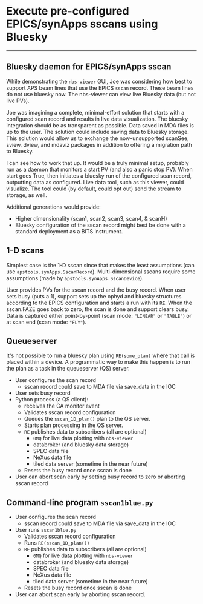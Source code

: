 # Execute pre-configured EPICS/synApps sscans using Bluesky

----

## Bluesky daemon for EPICS/synApps sscan

While demonstrating the `nbs-viewer` GUI, Joe was considering how best
to support APS beam lines that use the EPICS `sscan` record.  These beam
lines do not use bluesky now.  The nbs-viewer can view live Bluesky data (but not live PVs).

Joe was imagining a complete, minimal-effort solution that starts with a
configured scan record and results in live data visualization. The bluesky
integration should be as transparent as possible. Data saved in MDA files is up
to the user. The solution could include saving data to Bluesky storage.  This
solution would allow us to exchange the now-unsupported scanSee, sview, dview,
and mdaviz packages in addition to offering a migration path to Bluesky.

I can see how to work that up.  It would be a truly minimal setup, probably run
as a daemon that monitors a start PV (and also a panic stop PV).  When start
goes True, then initiates a bluesky run of the configured scan record,
outputting data as configured.  Live data tool, such as this viewer, could
visualize.  The tool could (by default, could opt out) send the stream to
storage, as well.

Additional generations would provide:

- Higher dimensionality (scan1, scan2, scan3, scan4, & scanH)
- Bluesky configuration of the sscan record might best be done with a standard
  deployment as a BITS instrument.

## 1-D scans

Simplest case is the 1-D sscan since that makes the least assumptions (can use
`apstools.synApps.SscanRecord`). Multi-dimensional sscans require some
assumptions (made by `apstools.synApps.SscanDevice`).

User provides PVs for the sscan record and the busy record.  When user sets
busy (puts a 1), support sets up the ophyd and bluesky structures according to
the EPICS configuration and starts a run with its `RE`.  When the sscan.FAZE
goes back to zero, the scan is done and support clears busy.  Data is captured
either point-by-point (scan mode: `"LINEAR"` or `"TABLE"`) or at scan end (scan
mode: `"FLY"`).

## Queueserver

It's not possible to run a bluesky plan using `RE(some_plan)` where that call is
placed within a device.  A programmatic way to make this happen is to run the
plan as a task in the queueserver (QS) server.

- User configures the scan record
  - sscan record could save to MDA file via save_data in the IOC
- User sets busy record
- Python process (a QS client):
  - receives the CA monitor event
  - Validates sscan record configuration
  - Queues the `sscan_1D_plan()` plan to the QS server.
  - Starts plan processing in the QS server.
  - `RE` publishes data to subscribers (all are optional)
    - `0MQ` for live data plotting with `nbs-viewer`
    - databroker (and bluesky data storage)
    - SPEC data file
    - NeXus data file
    - tiled data server (sometime in the near future)
  - Resets the busy record once sscan is done
- User can abort scan early by setting busy record to zero or aborting sscan record

## Command-line program `sscan1blue.py`

- User configures the scan record
  - sscan record could save to MDA file via save_data in the IOC
- User runs `sscan1blue.py`
  - Validates sscan record configuration
  - Runs `RE(sscan_1D_plan())`
  - `RE` publishes data to subscribers (all are optional)
    - `0MQ` for live data plotting with `nbs-viewer`
    - databroker (and bluesky data storage)
    - SPEC data file
    - NeXus data file
    - tiled data server (sometime in the near future)
  - Resets the busy record once sscan is done
- User can abort scan early by aborting sscan record.
